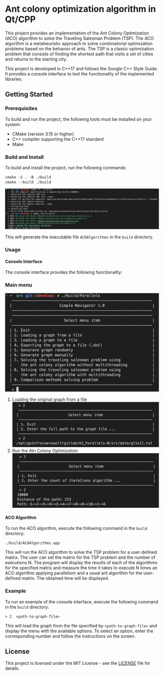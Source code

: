# Ant colony optimization algorithm in Qt/CPP

This project provides an implementation of the Ant Colony Optimization (ACO) algorithm to solve the Traveling Salesman Problem (TSP). The ACO algorithm is a metaheuristic approach to solve combinatorial optimization problems based on the behavior of ants. The TSP is a classic optimization problem that consists of finding the shortest path that visits a set of cities and returns to the starting city. 

This project is developed in C++17 and follows the Google C++ Style Guide. It provides a console interface to test the functionality of the implemented libraries.

## Getting Started

### Prerequisites

To build and run the project, the following tools must be installed on your system:
* CMake (version 3.15 or higher)
* C++ compiler supporting the C++17 standard
* Make

### Build and Install

To build and install the project, run the following commands:

```
cmake -S . -B ./build
cmake --build ./build
```

![Build](data/img/_build.png)

This will generate the executable file `ACOAlgorithms` in the `build` directory.

### Usage

#### Console Interface

The console interface provides the following functionality:

### Main menu
![Main menu](data/img/main_menu.png)

1. Loading the original graph from a file
![Main menu](data/img/load_graph.png)
2. Run the Atn Colony Optimization
![Main menu](data/img/run_algorithm.png)

#### ACO Algorithm

To run the ACO algorithm, execute the following command in the `build` directory:

```
./build/ACOAlgorithms.app
```

This will run the ACO algorithm to solve the TSP problem for a user-defined matrix. The user can set the matrix for the TSP problem and the number of executions N. The program will display the results of each of the algorithms for the specified matrix and measure the time it takes to execute N times an ACO algorithm applying parallelism and a usual ant algorithm for the user-defined matrix. The obtained time will be displayed.

### Example

To run an example of the console interface, execute the following command in the `build` directory:

```
> 2  <path-to-graph-file>
```

This will load the graph from the file specified by `<path-to-graph-file>` and display the menu with the available options. To select an option, enter the corresponding number and follow the instructions on the screen.

## License

This project is licensed under the MIT License - see the [LICENSE](LICENSE) file for details.
